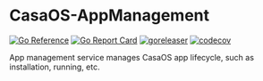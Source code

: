 # CasaOS-AppManagement

[![Go Reference](https://pkg.go.dev/badge/github.com/IceWhaleTech/CasaOS-AppManagement.svg)](https://pkg.go.dev/github.com/IceWhaleTech/CasaOS-AppManagement) [![Go Report Card](https://goreportcard.com/badge/github.com/IceWhaleTech/CasaOS-AppManagement)](https://goreportcard.com/report/github.com/IceWhaleTech/CasaOS-AppManagement) [![goreleaser](https://github.com/IceWhaleTech/CasaOS-AppManagement/actions/workflows/release.yml/badge.svg)](https://github.com/IceWhaleTech/CasaOS-AppManagement/actions/workflows/release.yml) [![codecov](https://codecov.io/gh/IceWhaleTech/CasaOS-AppManagement/branch/main/graph/badge.svg?token=ZCWZOFKXJT)](https://codecov.io/gh/IceWhaleTech/CasaOS-AppManagement)

App management service manages CasaOS app lifecycle, such as installation, running, etc.
